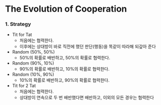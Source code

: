 The Evolution of Cooperation
============================

### 1. Strategy
* Tit for Tat
   - 처음에는 협력한다.
   - 이후에는 상대방이 바로 직전에 했던 판단(행동)을 똑같이 따라해 되갚아 준다 
* Random (50%, 50%)
   - 50%의 확률로 배반하고, 50%의 확률로 협력한다.
* Random (90%, 10%)
   - 90%의 확률로 배반하고, 10%의 확률로 협력한다.
* Random (10%, 90%)
   - 10%의 확률로 배반하고, 90%의 확률로 협력한다.
* Tit for 2 Tat
   - 처음에는 협력한다.
   - 상대방이 연속으로 두 번 배반했다면 배반하고, 이외의 모든 경우는 협력한다